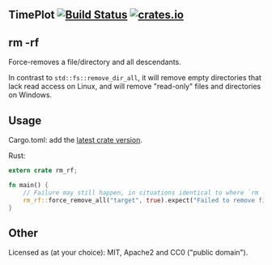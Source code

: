 ## TimePlot  [![Build Status](https://travis-ci.org/vn971/rm_rf.svg?branch=master)](https://travis-ci.org/vn971/rm_rf)  [![crates.io](https://img.shields.io/crates/v/rm_rf.svg)](https://crates.io/crates/rm_rf)

## rm -rf

Force-removes a file/directory and all descendants.

In contrast to `std::fs::remove_dir_all`, it will remove
empty directories that lack read access on Linux,
and will remove "read-only" files and directories on Windows.


## Usage

Cargo.toml: add the [latest crate version](https://crates.io/crates/rm_rf).

Rust:
```rust
extern crate rm_rf;

fn main() {
    // Failure may still happen, in situations identical to where `rm -rf` would fail.
    rm_rf::force_remove_all("target", true).expect("Failed to remove file/directory");
}
```


## Other

Licensed as (at your choice): MIT, Apache2 and CC0 ("public domain").
